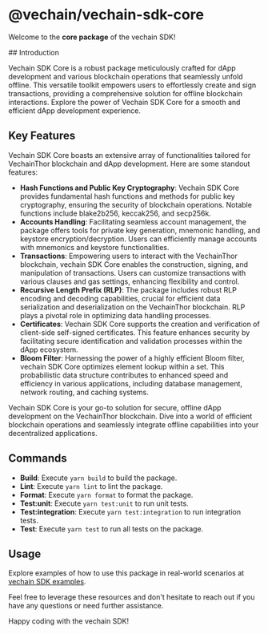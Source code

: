 # @vechain/vechain-sdk-core

Welcome to the **core package** of the vechain SDK!

## Introduction

Vechain SDK Core is a robust package meticulously crafted for dApp development and various blockchain operations that seamlessly unfold offline. This versatile toolkit empowers users to effortlessly create and sign transactions, providing a comprehensive solution for offline blockchain interactions. Explore the power of Vechain SDK Core for a smooth and efficient dApp development experience.

## Key Features

Vechain SDK Core boasts an extensive array of functionalities tailored for VechainThor blockchain and dApp development. Here are some standout features:

- **Hash Functions and Public Key Cryptography**: Vechain SDK Core provides fundamental hash functions and methods for public key cryptography, ensuring the security of blockchain operations. Notable functions include blake2b256, keccak256, and secp256k.
- **Accounts Handling**: Facilitating seamless account management, the package offers tools for private key generation, mnemonic handling, and keystore encryption/decryption. Users can efficiently manage accounts with mnemonics and keystore functionalities.
- **Transactions**: Empowering users to interact with the VechainThor blockchain, vechain SDK Core enables the construction, signing, and manipulation of transactions. Users can customize transactions with various clauses and gas settings, enhancing flexibility and control.
- **Recursive Length Prefix (RLP)**: The package includes robust RLP encoding and decoding capabilities, crucial for efficient data serialization and deserialization on the VechainThor blockchain. RLP plays a pivotal role in optimizing data handling processes.
- **Certificates**: Vechain SDK Core supports the creation and verification of client-side self-signed certificates. This feature enhances security by facilitating secure identification and validation processes within the dApp ecosystem.
- **Bloom Filter**: Harnessing the power of a highly efficient Bloom filter, vechain SDK Core optimizes element lookup within a set. This probabilistic data structure contributes to enhanced speed and efficiency in various applications, including database management, network routing, and caching systems.

Vechain SDK Core is your go-to solution for secure, offline dApp development on the VechainThor blockchain. Dive into a world of efficient blockchain operations and seamlessly integrate offline capabilities into your decentralized applications.

## Commands

- **Build**: Execute `yarn build` to build the package.
- **Lint**: Execute `yarn lint` to lint the package.
- **Format**: Execute `yarn format` to format the package.
- **Test:unit**: Execute `yarn test:unit` to run unit tests.
- **Test:integration**: Execute `yarn test:integration` to run integration tests.
- **Test**: Execute `yarn test` to run all tests on the package.

## Usage

Explore examples of how to use this package in real-world scenarios at [vechain SDK examples](https://github.com/vechain/vechain-sdk/tree/main/docs/examples).

Feel free to leverage these resources and don't hesitate to reach out if you have any questions or need further assistance.

Happy coding with the vechain SDK!

